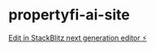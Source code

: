 # propertyfi-ai-site

[Edit in StackBlitz next generation editor ⚡️](https://stackblitz.com/~/github.com/codecat741/propertyfi-ai-site)